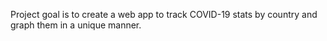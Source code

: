 Project goal is to create a web app to track COVID-19 stats by country and graph them in a unique manner.
